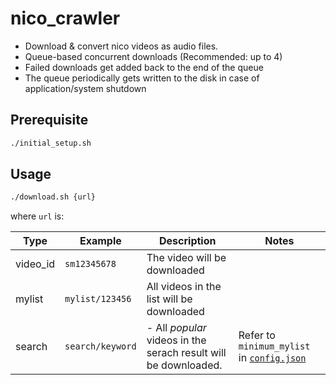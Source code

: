# nico_crawler

- Download & convert nico videos as audio files.
- Queue-based concurrent downloads (Recommended: up to 4)
- Failed downloads get added back to the end of the queue
- The queue periodically gets written to the disk in case of application/system shutdown

## Prerequisite

```bash
./initial_setup.sh
```

## Usage

```bash
./download.sh {url}
```

where `url` is:

|Type|Example|Description|Notes|
|---|---|---|---|
|video_id|`sm12345678`|The video will be downloaded|
|mylist|`mylist/123456`|All videos in the list will be downloaded|
|search|`search/keyword`|- All _popular_ videos in the serach result will be downloaded.| Refer to `minimum_mylist` in [`config.json`](config.json) |

